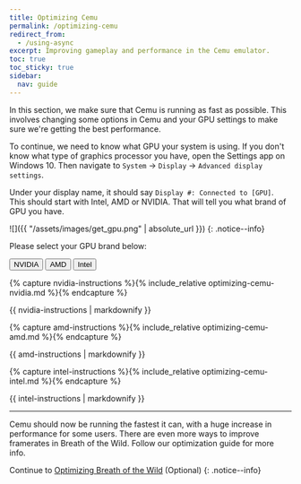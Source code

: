 ```yaml
---
title: Optimizing Cemu
permalink: /optimizing-cemu
redirect_from:
  - /using-async
excerpt: Improving gameplay and performance in the Cemu emulator.
toc: true
toc_sticky: true
sidebar:
  nav: guide
---
```


In this section, we make sure that Cemu is running as fast as possible. This involves changing some options in Cemu and your GPU settings to make sure we're getting the best performance.

To continue, we need to know what GPU your system is using. If you don't know what type of graphics processor you have, open the Settings app on Windows 10. Then navigate to `System` -> `Display` -> `Advanced display settings`.

Under your display name, it should say `Display #: Connected to [GPU]`. This should start with Intel, AMD or NVIDIA. That will tell you what brand of GPU you have.

![]({{ "/assets/images/get_gpu.png" | absolute_url }})
{: .notice--info}

Please select your GPU brand below:

<button class="btn btn--large btn--info" id="nvidiabtn" onclick="shownvidia()">NVIDIA</button>
<button class="btn btn--large btn--info" id="amdbtn"    onclick="showamd()"   >AMD</button>
<button class="btn btn--large btn--info" id="intelbtn"  onclick="showintel()" >Intel</button>

{% capture nvidia-instructions %}{% include_relative optimizing-cemu-nvidia.md %}{% endcapture %}
<div id="nvidiainstr">{{ nvidia-instructions | markdownify }}</div>

{% capture amd-instructions %}{% include_relative optimizing-cemu-amd.md %}{% endcapture %}
<div id="amdinstr">{{ amd-instructions | markdownify }}</div>

{% capture intel-instructions %}{% include_relative optimizing-cemu-intel.md %}{% endcapture %}
<div id="intelinstr">{{ intel-instructions | markdownify }}</div>

---

Cemu should now be running the fastest it can, with a huge increase in performance for some users. There are even more ways to improve framerates in Breath of the Wild. Follow our optimization guide for more info.

Continue to [Optimizing Breath of the Wild](optimizing-botw) (Optional)
{: .notice--info}

<script>
  var nvidia = document.getElementById("nvidiainstr");
  var nvidiabtn = document.getElementById("nvidiabtn");

  var amd = document.getElementById("amdinstr");
  var amdbtn = document.getElementById("amdbtn");

  var intel = document.getElementById("intelinstr");
  var intelbtn = document.getElementById("intelbtn");

  nvidia.style.display = "block";
  amd.style.display = "none";
  intel.style.display = "none";
  nvidiabtn.classList.remove("btn--info");
  nvidiabtn.classList.add("btn--nvidia");

  var toc0 = document.getElementById("toc0");
  var toc1 = document.getElementById("toc1");
  var toc2 = document.getElementById("toc2");
  var toc3 = document.getElementById("toc3");
  var toc4 = document.getElementById("toc4");
  var toc5 = document.getElementById("toc5");
  var toc6 = document.getElementById("toc6");
  var toc7 = document.getElementById("toc7");
  var toc8 = document.getElementById("toc8");
  var toc9 = document.getElementById("toc9");
  var toc10 = document.getElementById("toc10");

  toc0.style.display = "block";
  toc1.style.display = "block";
  toc2.style.display = "block";
  toc3.style.display = "block";
  toc4.style.display = "block";
  toc5.style.display = "none";
  toc6.style.display = "none";
  toc7.style.display = "none";
  toc8.style.display = "none";
  toc9.style.display = "none";
  toc10.style.display = "none";
  toc11.style.display = "none";
  toc12.style.display = "none";

  function shownvidia() {
    nvidia.style.display = "block";
    amd.style.display = "none";
    intel.style.display = "none";

    nvidiabtn.classList.remove("btn--info");
    amdbtn.classList.remove("btn--danger");
    amdbtn.classList.add("btn--info");
    intelbtn.classList.remove("btn--intel");
    intelbtn.classList.add("btn--info");
    nvidiabtn.classList.add("btn--nvidia");

	toc0.style.display = "block";
	toc1.style.display = "block";
	toc2.style.display = "block";
	toc3.style.display = "block";
	toc4.style.display = "block";
	toc5.style.display = "none";
	toc6.style.display = "none";
	toc7.style.display = "none";
	toc8.style.display = "none";
	toc9.style.display = "none";
	toc10.style.display = "none"
	toc11.style.display = "none";
	toc12.style.display = "none";
  }

  function showamd() {
    nvidia.style.display = "none";
    amd.style.display = "block";
    intel.style.display = "none";

    amdbtn.classList.remove("btn--info");
    nvidiabtn.classList.remove("btn--nvidia");
    nvidiabtn.classList.add("btn--info");
    intelbtn.classList.remove("btn--intel");
    intelbtn.classList.add("btn--info");
    amdbtn.classList.add("btn--danger");

    toc0.style.display = "none";
    toc1.style.display = "none";
    toc2.style.display = "none";
    toc3.style.display = "none";
    toc4.style.display = "none";
	toc5.style.display = "block";
	toc6.style.display = "block";
	toc7.style.display = "block";
	toc8.style.display = "none";
	toc9.style.display = "none";
	toc10.style.display = "none"
	toc11.style.display = "none";
	toc12.style.display = "none";
  }

  function showintel() {
    nvidia.style.display = "none";
    amd.style.display = "none";
    intel.style.display = "block";

    intelbtn.classList.remove("btn--info");
    nvidiabtn.classList.remove("btn--nvidia");
    nvidiabtn.classList.add("btn--info");
    amdbtn.classList.remove("btn--danger");
    amdbtn.classList.add("btn--info");
    intelbtn.classList.add("btn--intel");

    toc0.style.display = "none";
    toc1.style.display = "none";
    toc2.style.display = "none";
    toc3.style.display = "none";
    toc4.style.display = "none";
	toc5.style.display = "none";
	toc6.style.display = "none";
	toc7.style.display = "none"
	toc8.style.display = "block";
	toc9.style.display = "block";
	toc10.style.display = "block";
	toc11.style.display = "block";
	toc12.style.display = "block";
  }
</script>
